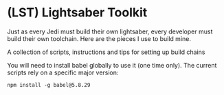 # (LST) Lightsaber Toolkit
Just as every Jedi must build their own lightsaber, every developer must build their own toolchain.  Here are the pieces I use to build mine.

A collection of scripts, instructions and tips for setting up build chains

You will need to install babel globally to use it (one time only).  The current scripts rely on a specific major version:
```
npm install -g babel@5.8.29
```
